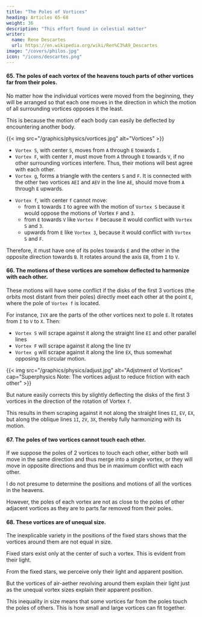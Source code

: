 ```yaml
---
title: "The Poles of Vortices"
heading: Articles 65-68
weight: 36
description: "This effort found in celestial matter"
writer:
  name: Rene Descartes
  url: https://en.wikipedia.org/wiki/Ren%C3%A9_Descartes
image: "/covers/philos.jpg"
icon: "/icons/descartes.png"
---
```



#### 65. The poles of each vortex of the heavens touch parts of other vortices far from their poles.

No matter how the individual vortices were moved from the beginning, they will be arranged so that each one moves in the direction in which the motion of all surrounding vortices opposes it the least.

<!-- because the laws of nature are such that -->

This is because the motion of each body can easily be deflected by encountering another body. 

{{< img src="/graphics/physics/vortices.jpg" alt="Vortices" >}}
<!-- world-13eee.jpg -->

- `Vortex S`, with center `S`, moves from `A` through `E` towards `I`.
- `Vortex F`, with center `F`, must move from `A` through `E` towards `V`, if no other surrounding vortices interfere. Thus, their motions will best agree with each other. 
- `Vortex g`, forms a triangle with the centers `S` and `F`. It is connected with the other two vortices `AEI` and `AEV` in the line `AE`, should move from `A` through `E` upwards.

<!-- whose center is not in the plane SAFE but above it, , and which is  -->

- `Vortex f`, with center `f` cannot move:
  - from `E` towards `I` to agree with the motion of `Vortex S` because it would oppose the motions of Vortex `F` and `3`.
  - from `E` towards `V` like `Vortex F` because it would conflict with `Vortex S` and `3`.
  - upwards from `E` like `Vortex 3`, because it would conflict with `Vortex S` and `F`. 

Therefore, it must have one of its poles towards `E` and the other in the opposite direction towards `B`. It rotates around the axis `EB`, from `I` to `V`.


#### 66. The motions of these vortices are somehow deflected to harmonize with each other.

These motions will have some conflict if the disks of the first 3 vortices (the orbits most distant from their poles) directly meet each other at the point `E`, where the pole of `Vortex f` is located. 

For instance, `IVX` are the parts of the other vortices next to pole `E`. It rotates from `I` to `V` to `X`. Then:
- `Vortex S` will scrape against it along the straight line `EI` and other parallel lines
- `Vortex F` will scrape against it along the line `EV`
- `Vortex g` will scrape against it along the line `EX`, thus somewhat opposing its circular motion. 
<!-- Vortex 3 -->


{{< img src="/graphics/physics/adjust.jpg" alt="Adjstment of Vortices" cap="Superphysics Note: The vortices adjust to reduce friction with each other" >}}

<!-- according to the laws of motion  ecliptics IVX -->
But nature easily corrects this by slightly deflecting the disks of the first 3 vortices in the direction of the rotation of Vortex `f`. 


This results in them scraping against it not along the straight lines `EI`, `EV`, `EX`, but along the oblique lines `1I`, `2V`, `3X`, thereby fully harmonizing with its motion.


#### 67. The poles of two vortices cannot touch each other.

<!-- Indeed, I believe there is no other way to conceive how the motions of these various vortices could be less conflicting with each other.  -->

If we suppose the poles of 2 vortices to touch each other, either both will move in the same direction and thus merge into a single vortex, or they will move in opposite directions and thus be in maximum conflict with each other. 

I do not presume to determine the positions and motions of all the vortices in the heavens.

<!-- , I believe it can generally be affirmed, and sufficiently demonstrated here, that  -->

However, the poles of each vortex are not as close to the poles of other adjacent vortices as they are to parts far removed from their poles.


#### 68. These vortices are of unequal size.

The inexplicable variety in the positions of the fixed stars shows that the vortices around them are not equal in size. 

Fixed stars exist only at the center of such a vortex. This is evident from their light.

<!-- the light can be most accurately explained by such vortices, and by no other means, as will be evident from what has been said and from what will be discussed later.  -->

 <!-- nothing else in  by our senses other than -->
From the fixed stars, we perceive only their light and apparent position.

<!--celestial , we have no reason to attribute anything else to them except what we judge necessary to explain these two aspects.  -->
<!-- are as necessary to -->

But the vortices of air-aether revolving around them explain their light just as the unequal vortex sizes explain their apparent position.

<!-- s the unequal size of these vortices is to   -->

This inequality in size means that some vortices far from the poles touch the poles of others. This is how small and large vortices can fit together. 

<!-- However, if they are unequal, it is necessary that the parts of 

parts of others near the poles because the similar parts of larger and smaller vortices cannot fit together. -->
